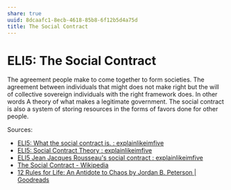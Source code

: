 ```yaml
---
share: true
uuid: 8dcaafc1-8ecb-4618-85b8-6f12b5d4a75d
title: The Social Contract
---
```

# ELI5: The Social Contract
The agreement people make to come together to form societies. The agreement between individuals that might does not make right but the will of collective sovereign individuals with the right framework does. In other words A theory of what makes a legitimate government. The social contract is also a system of storing resources in the forms of favors done for other people.

Sources:

*   [ELI5: What the social contract is. : explainlikeimfive](https://old.reddit.com/r/explainlikeimfive/comments/1dbp46/eli5_what_the_social_contract_is/)
*   [ELI5: Social Contract Theory : explainlikeimfive](https://old.reddit.com/r/explainlikeimfive/comments/1qe0j0/eli5_social_contract_theory/)
*   [ELI5 Jean Jacques Rousseau's social contract : explainlikeimfive](https://old.reddit.com/r/explainlikeimfive/comments/13a8qw/eli5_jean_jacques_rousseaus_social_contract/)
*   [The Social Contract - Wikipedia](https://en.wikipedia.org/wiki/The_Social_Contract)
*   [12 Rules for Life: An Antidote to Chaos by Jordan B. Peterson | Goodreads](https://www.goodreads.com/book/show/30257963-12-rules-for-life)